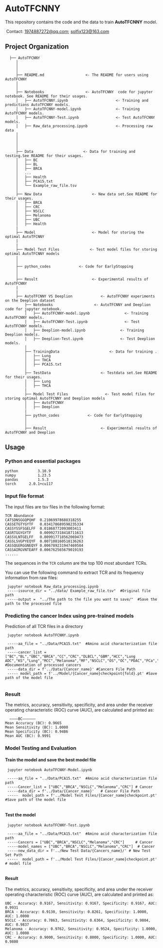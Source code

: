 # AutoTFCNNY
This repository contains the code and the data to train **AutoTFCNNY** model.

​    Contact: 1974887272@qq.com; solfix123@163.com

## Project Organization
      ├── AutoTFCNNY                     
         │
         │
         │     
         ├── README.md                   <- The README for users using AutoTFCNNY
         │
         │
         ├── Notebooks                   <- AutoTFCNNY  code for jupyter notebook. See README for their usages.
         │   ├── AutoTFCNNY.ipynb                      <- Training and predictions AutoTFCNNY models.
         │   ├── AutoTFCNNY-model.ipynb                <- Training  AutoTFCNNY models.
         │   ├── AutoTFCNNY-Test.ipynb                 <- Test AutoTFCNNY models.
         │   ├── Raw_data_processing.ipynb             <- Processing raw data 
         │   
         │ 
         │   
         │
         ├── Data                       <- Data for training and testing.See README for their usages.
         │   ├── BC
         │   ├── BL                   
         │   ├── BRCA                    
         │   ...
         │   ├── Health   
         │   ├── PCA15.txt  
         │   └── Example_raw_file.tsv        
         │
         ├── New Data                       <- New data set.See README for their usages.
         │   ├── BRCA
         │   ├── CRC
         │   ├── NSCLC
         │   ├── Melanoma               
         │   ├── UBC    
         │   ├── Health            
         |
         ├── Model                          <- Model for storing the optimal AutoTFCNNY
         |
         |
         ├── Model Test Files              <- Test model files for storing optimal AutoTFCNNY models
         │            
         │  
         ├── python_codes             <- Code for EarlyStopping  
         │            
         │ 
         ├── Result                         <- Experimental results of AutoTFCNNY
         |
         |       
         ├── AutoTFCNNY VS Deeplion             <- AutoTFCNNY experiments on the Deeplion dataset       
             ├── Notebooks                   <- AutoTFCNNY and Deeplion  code for jupyter notebook.
             │   ├── AutoTFCNNY-model.ipynb                <- Training  AutoTFCNNY models.
             │   ├── AutoTFCNNY-Test.ipynb                 <- Test AutoTFCNNY models.
             │   ├── Deeplion-model.ipynb                <- Training  Deeplion models.
             │   ├── Deeplion-Test.ipynb                 <- Test Deeplion models. 
             │
             ├── TrainingData                       <- Data for training .
             │   ├── Lung
             │   ├── THCA                   
             │   ├── PCA15.txt                         
             │
             ├── TestData                       <- Testdata set.See README for their usages.
             │   ├── Lung
             │   ├── THCA                                       
             |
             ├── Model Test Files                 <- Test model files for storing optimal AutoTFCNNY and Deeplion models
             │   ├── AutoTFCNNY
             │   ├── Deeplion                                       
             |             
             ├── python_codes             <- Code for EarlyStopping  
             │            
             │ 
             ├── Result                         <- Experimental results of AutoTFCNNY and Deeplion              
         
## Usage

### Python and essential packages

```
python         3.10.9
numpy          1.23.5
pandas         1.5.3
torch      2.0.1+cu117
```

### Input file format

The input files are tsv files in the following format:

```
TCR	Abundance
CATSDNSGGQPQHF	0.21069978688318255
CASSETGTYGYTF	0.034178689598235334
CASSYSSFSGELFF	0.01868772093003411
CASRTGGYGYTF	0.009927318418711613
CASSVLNTGELFF	0.009917718562069473
CASSLSVGPYEQYF	0.007108160518136263
CASSQGERGGNEQYF	0.006789231947469584
CASSAIRGVNTEAFF	0.006762565679019193
......
```

The sequences in the `TCR` column are the top 100 most abundant TCRs.

You can use the following command to extract TCR and its frequency information from raw files:

```
 jupyter notebook Raw_data_processing.ipynb 
 -----isource_dir = "../data/ Example_raw_file.tsv"  #Original file path
 -----output =  "../The path to the file you want to save/"  #Save the path to the processed file
```

### Predicting the cancer Index using pre-trained models

Prediction of all TCR files in a directory

```
 jupyter notebook AutoTFCNNY.ipynb 
 
 -----aa_file = "../Data/PCA15.txt"  #Amino acid characterization file path
 -----cancer_list =  ["BC","BL","UBC","BRCA","CC","CRC","DLBCL","GBM","HCC","Lung ADC","KS","Lung","MCC","Melanoma","MF","NSCLC","OS","OC","PDAC","PCa","RCC","SCLC"]  #Documentation of processed cancers
 -----data_dir = f'../Data/{Cancer_name}' #Cancers File Path
 ----- model_path = f'../Model/{Cancer_name}checkpoint{fold}.pt' #Save path of the model file
 
```

### Result

The metrics, accuracy, sensitivity, specificity, and area under the receiver operating characteristic (ROC) curve (AUC), are calculated and printed as:
``` 
  ————BC——————
Mean Accuracy (BC): 0.9665
Mean Sensitivity (BC): 1.0000
Mean Specificity (BC): 0.9486
Mean AUC (BC): 0.9991

```

### Model Testing and Evaluation

#### Train the model and save the best model file

```
 jupyter notebook AutoTFCNNY-Model.ipynb 
 
 -----aa_file = "../Data/PCA15.txt"  #Amino acid characterization file path
 -----Cancer_list = ["UBC","BRCA","NSCLC","Melanoma","CRC"] # Cancer
 -----data_dir = f'../Data/{Cancer_name}'   # Cancer File Path
 -----  model_path = f'../Model Test Files/{Cancer_name}checkpoint.pt' #Save path of the model file
 
```


#### Test the model

```
 jupyter notebook AutoTFCNNY-Test.ipynb 
 
 -----aa_file = "../Data/PCA15.txt"  #Amino acid characterization file path
 -----Cancers = ["UBC","BRCA","NSCLC","Melanoma","CRC"]     # Cancer 
 -----model_names = ["UBC","BRCA","NSCLC","Melanoma","CRC"]  # Cancer
 -----new_data_dir = f'../New Test Data/{Cancers_name}/' # New Test Set Path
 -----  model_path = f'../Model Test Files/{Cancer_name}checkpoint.pt' # model file
 
```



#### Result

The metrics, accuracy, sensitivity, specificity, and area under the receiver operating characteristic (ROC) curve (AUC), are calculated and printed as:
``` 
UBC - Accuracy: 0.9167, Sensitivity: 0.9167, Specificity: 0.9167, AUC: 0.9931
BRCA - Accuracy: 0.9130, Sensitivity: 0.8261, Specificity: 1.0000, AUC: 1.0000
NSCLC - Accuracy: 0.7863, Sensitivity: 0.6364, Specificity: 0.9804, AUC: 0.9837
Melanoma - Accuracy: 0.9762, Sensitivity: 0.9524, Specificity: 1.0000, AUC: 1.0000
CRC - Accuracy: 0.9000, Sensitivity: 0.8000, Specificity: 1.0000, AUC: 0.9800

```

